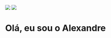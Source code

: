 <a href="https://www.linkedin.com/in/alexandre-de-oliveira-luta-0b91aa172?lipi=urn%3Ali%3Apage%3Ad_flagship3_profile_view_base_contact_details%3B5Gcx5OG0RYm7Ka3GxNkCBQ%3D%3D"><img src="https://img.icons8.com/ios-glyphs/50/000000/linkedin.png"/></a>
<a href="https://www.instagram.com/alexandreluta/"><img src="https://img.icons8.com/ios/50/000000/instagram-new--v3.png"/></a>
<h1>Olá, eu sou o Alexandre</h1>
